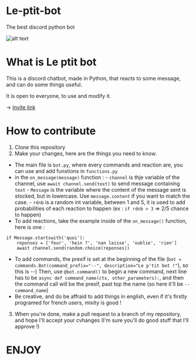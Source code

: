 # Le-ptit-bot
The best discord python bot

![alt text](https://cdn.discordapp.com/attachments/754976677808832512/771094907996733460/unknown.png)

# What is Le ptit bot

This is a discord chatbot, made in Python, that reacts to some message, and can do some things useful.

It is open to everyone, to use and modify it.

-> [Invite link](/https://discordapp.com/oauth2/authorize?&client_id=653563141002756106&scope=bot&permissions=8)

# How to contribute

1. Clone this repository
2. Make your changes, here are the things you need to know. 
 - The main file is `bot.py`, where every commands and reaction are, you can use and add funstions in `functions.py`
 - in the `on_message(message)` function :
 				- `channel` is thje variable of the channel, use `await channel.send(text)` to send message containing `text`
 				- `Message` is the variable where the content of the message sent is stocked, but in lowercase. Use `message.content` if you want to match the case.
				- `rdnb` is a random int variable, between 1 and 5, it is used to add probabilities of each reaction to happen (ex : `if rdnb > 3` => 2/5 chance to happen)
 - To add reactions, take the example inside of the `on_message()` function, here is one :
```
if Message.startswith('quoi'):
	reponses = ['feur', 'hein ?', 'nan laisse', 'oublie', 'rien']
	await channel.send(random.choice(reponses))
```
				
- To add commands, the prexif is set at the beginning of the file (`bot = commands.Bot(command_prefix="--", description="Le p'tit bot !"`), so this is --)
	Then, use `@bot.command()` to begin a new command, next line has to be `async def command_name(ctx, other_parameters):`, and then the command call will be the prexif, past top 	the 	name (so here it'll be `--command_name`)
- Be creative, and do be affraid to add things in english, even if it's firstly programed for french users, mixity is good !
3. When you're done, make a pull request to a branch of my repository, and hope I'll accept your cvhanges (I'm sure you'll do good stuff that I'll approve !)

ENJOY
============

